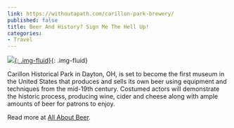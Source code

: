 ```yaml
---
link: https://withoutapath.com/carillon-park-brewery/
published: false
title: Beer And History? Sign Me The Hell Up!
categories:
- Travel
---
```


[![](https://withoutapath.com/wp-content/uploads/2013/05/First-Brewery-In-An-American-Museum-JOE-BAUR.jpg){: .img-fluid}](https://withoutapath.com/wp-content/uploads/2013/05/First-Brewery-In-An-American-Museum-JOE-BAUR.jpg){: .img-fluid}

Carillon Historical Park in Dayton, OH, is set to become the first museum in the United States that produces and sells its own beer using equipment and techniques from the mid-19th century. Costumed actors will demonstrate the historic process, producing wine, cider and cheese along with ample amounts of beer for patrons to enjoy.

Read more at [All About Beer](https://allaboutbeer.com/live-beer/culture/2013/03/carillon-historical-park-to-house-first-brewery-in-an-american-museum/).

